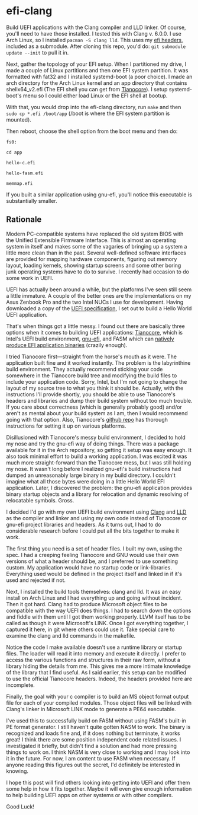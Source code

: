 # efi-clang

Build UEFI applications with the Clang compiler and LLD linker. Of course, you'll need to have those installed. I tested this with Clang v. 6.0.0. I use Arch Linux, so I installed `pacman -S clang lld`. This uses my [efi headers](https://github.com/yoppeh/efi), included as a submodule. After cloning this repo, you'd do: `git submodule update --init` to pull it in.

Next, gather the topology of your EFI setup. When I partitioned my drive, I made a couple of Linux partitions and then one EFI system partition. It was formatted with fat32 and I installed systemd-boot (a poor choice). I made an arch directory for the Arch Linux kernel and an app directory that contains shellx64_v2.efi (The EFI shell you can get from [Tianocore](https://github.com/tianocore/tianocore.github.io/wiki/Efi-shell)). I setup systemd-boot's menu so I could either load Linux or the EFI shell at bootup.

With that, you would drop into the efi-clang directory, run `make` and then `sudo cp *.efi /boot/app` (/boot is where the EFI system partition is mounted).

Then reboot, choose the shell option from the boot menu and then do: 

`fs0:`

`cd app`

`hello-c.efi`

`hello-fasm.efi`

`memmap.efi`

If you built a similar application using gnu-efi, you'll notice this executable is substantially smaller.

## Rationale

Modern PC-compatible systems have replaced the old system BIOS with the Unified Extensible Firmware Interface. This is almost an operating system in itself and makes some of the vagaries of bringing up a system a little more clean than in the past. Several well-defined software interfaces are provided for mapping hardware components, figuring out memory layout, loading kernels, showing startup screens and some other boring junk operating systems have to do to survive. I recently had occasion to do some work in UEFI.

UEFI has actually been around a while, but the platforms I've seen still seem a little immature.  A couple of the better ones are the implementations on my Asus Zenbook Pro and the two Intel NUCs I use for development. Having downloaded a copy of the [UEFI specification](http://www.uefi.org/specifications), I set out to build a Hello World UEFI application.

That's when things got a little messy. I found out there are basically three options when it comes to building UEFI applications: [Tianocore](https://www.tianocore.org/), which is Intel's UEFI build environment, [gnu-efi](https://sourceforge.net/projects/gnu-efi/), and FASM which can [natively produce EFI application binaries](https://board.flatassembler.net/topic.php?t=19540) (crazily enough).

I tried Tianocore first—straight from the horse's mouth as it were. The application built fine and it worked instantly. The problem is the labyrinthine build environment. They actually recommend sticking your code somewhere in the Tianocore build tree and modifying the build files to include your application code. Sorry, Intel, but I'm not going to change the layout of my source tree to what you think it should be. Actually, with the instructions I'll provide shortly, you should be able to use Tianocore's headers and libraries and dump their build system without too much trouble. If you care about correctness (which is generally probably good) and/or aren't as mental about your build system as I am, then I would recommend going with that option. Also, Tianocore's [github repo](https://github.com/tianocore/edk2) has thorough instructions for setting it up on various platforms.

Disillusioned with Tianocore's messy build environment, I decided to hold my nose and try the gnu-efi way of doing things. There was a package available for it in the Arch repository, so getting it setup was easy enough. It also took minimal effort to build a working application. I was excited it was much more straight-forward than the Tianocore mess, but I was still holding my nose. It wasn't long before I realized gnu-efi's build instructions had dumped an unreasonably large binary in my build directory. I couldn't imagine what all those bytes were doing in a little Hello World EFI application.  Later, I discovered the problem: the gnu-efi application provides binary startup objects and a library for relocation and dynamic resolving of relocatable symbols. Gross.

I decided I'd go with my own UEFI build environment using [Clang](https://clang.llvm.org/) and [LLD](https://lld.llvm.org/) as the compiler and linker and using my own code instead of Tianocore or gnu-efi project libraries and headers. As it turns out, I had to do considerable research before I could put all the bits together to make it work.

The first thing you need is a set of header files. I built my own, using the spec. I had a creeping feeling Tianocore and GNU would use their own versions of what a header should be, and I preferred to use something custom. My application would have no startup code or link-libraries. Everything used would be defined in the project itself and linked in if it's used and rejected if not.

Next, I installed the build tools themselves: clang and lld. It was an easy install on Arch Linux and I had everything up and going without incident. Then it got hard. Clang had to produce Microsoft object files to be compatible with the way UEFI does things. I had to search down the options and fiddle with them until I got them working properly. LLVM itself has to be called as though it were Microsoft's LINK. Once I got everything together, I captured it here, in git where others could use it. Take special care to examine the clang and lld commands in the makefile.

Notice the code I make available doesn't use a runtime library or startup files. The loader will read it into memory and execute it directly. I prefer to access the various functions and structures in their raw form, without a library hiding the details from me. This gives me a more intimate knowledge of the library that I find useful.  As I said earlier, this setup can be modified to use the official Tianocore headers. Indeed, the headers provided here are incomplete.

Finally, the goal with your c compiler is to build an MS object format output file for each of your compiled modules. Those object files will be linked with Clang's linker in Microsoft LINK mode to generate a PE64 executable.

I've used this to successfully build on FASM without using FASM's built-in PE format generator. I still haven't quite gotten NASM to work. The binary is recognized and loads fine and, if it does nothing but terminate, it works great! I think there are some position independent code related issues. I investigated it briefly, but didn't find a solution and had more pressing things to work on. I think NASM is very close to working and I may look into it in the future. For now, I am content to use FASM when necessary. If anyone reading this figures out the secret, I'd definitely be interested in knowing.

I hope this post will find others looking into getting into UEFI and offer them some help in how it fits together. Maybe it will even give enough information to help building UEFI apps on other systems or with other compilers. 

Good Luck!
